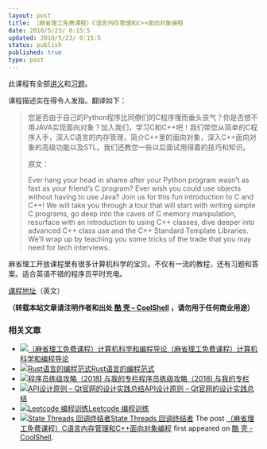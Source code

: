 ```yaml
---
layout: post
title: （麻省理工免费课程）C语言内存管理和C++面向对象编程
date: 2010/5/23/ 0:15:5
updated: 2010/5/23/ 0:15:5
status: publish
published: true
type: post
---
```


此课程有全部[讲义](http://ocw.mit.edu/courses/electrical-engineering-and-computer-science/6-088-introduction-to-c-memory-management-and-c-object-oriented-programming-january-iap-2010/lecture-notes)和[习题](http://ocw.mit.edu/courses/electrical-engineering-and-computer-science/6-088-introduction-to-c-memory-management-and-c-object-oriented-programming-january-iap-2010/assignments)。


课程描述实在得令人发指。翻译如下：



> 您是否由于自己的Python程序比同僚们的C程序慢而垂头丧气？你是否想不用JAVA实现面向对象？加入我们，学习C和C++吧！我们带您从简单的C程序入手，深入C语言的内存管理，简介C++里的面向对象，深入C++面向对象的高级功能以及STL。我们还教您一些以后面试用得着的技巧和知识。
> 
> 
> 原文：
> 
> 
> Ever hang your head in shame after your Python program wasn’t as fast as your friend’s C program? Ever wish you could use objects without having to use Java? Join us for this fun introduction to C and C++! We will take you through a tour that will start with writing simple C programs, go deep into the caves of C memory manipulation, resurface with an introduction to using C++ classes, dive deeper into advanced C++ class use and the C++ Standard Template Libraries. We’ll wrap up by teaching you some tricks of the trade that you may need for tech interviews.
> 
> 


麻省理工开放课程里有很多计算机科学的宝贝。不仅有一流的教程，还有习题和答案。适合英语不错的程序员平时充电。


[课程地址](http://ocw.mit.edu/courses/electrical-engineering-and-computer-science/6-088-introduction-to-c-memory-management-and-c-object-oriented-programming-january-iap-2010/index.htm#features)（英文）



**（转载本站文章请注明作者和出处 [酷 壳 – CoolShell](https://coolshell.cn/) ，请勿用于任何商业用途）**



### 相关文章

* [![（麻省理工免费课程）计算机科学和编程导论](https://coolshell.cn/wp-content/plugins/wordpress-23-related-posts-plugin/static/thumbs/17.jpg)](https://coolshell.cn/articles/3723.html)[（麻省理工免费课程）计算机科学和编程导论](https://coolshell.cn/articles/3723.html)
* [![Rust语言的编程范式](https://coolshell.cn/wp-content/uploads/2020/03/rust-social-wide-150x150.jpg)](https://coolshell.cn/articles/20845.html)[Rust语言的编程范式](https://coolshell.cn/articles/20845.html)
* [![程序员练级攻略（2018)  与我的专栏](https://coolshell.cn/wp-content/uploads/2018/05/300x262-150x150.jpg)](https://coolshell.cn/articles/18360.html)[程序员练级攻略（2018) 与我的专栏](https://coolshell.cn/articles/18360.html)
* [![API设计原则 – Qt官网的设计实践总结](https://coolshell.cn/wp-content/uploads/2017/07/api-design-300x278-2-150x150.jpg)](https://coolshell.cn/articles/18024.html)[API设计原则 – Qt官网的设计实践总结](https://coolshell.cn/articles/18024.html)
* [![Leetcode 编程训练](https://coolshell.cn/wp-content/plugins/wordpress-23-related-posts-plugin/static/thumbs/29.jpg)](https://coolshell.cn/articles/12052.html)[Leetcode 编程训练](https://coolshell.cn/articles/12052.html)
* [![State Threads 回调终结者](https://coolshell.cn/wp-content/uploads/2014/10/edsm-150x150.gif)](https://coolshell.cn/articles/12012.html)[State Threads 回调终结者](https://coolshell.cn/articles/12012.html)
The post [（麻省理工免费课程）C语言内存管理和C++面向对象编程](https://coolshell.cn/articles/2474.html) first appeared on [酷 壳 - CoolShell](https://coolshell.cn).